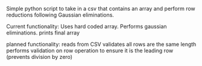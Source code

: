 Simple python script to take in a csv that contains an array and perform row reductions following Gaussian eliminations.

Current functionality:
Uses hard coded array.
Performs gaussian eliminations.
prints final array

planned functionality:
reads from CSV
validates all rows are the same length
performs validation on row operation to ensure it is the leading row (prevents division by zero)